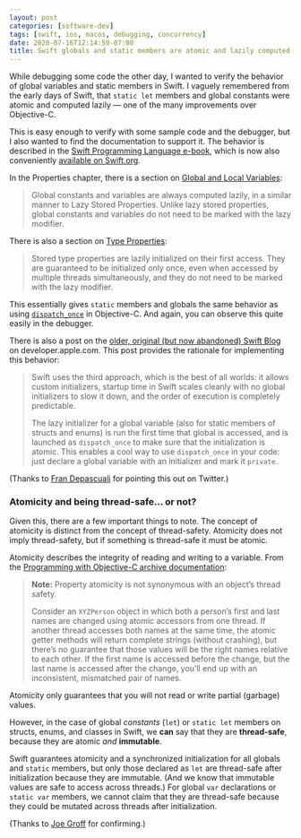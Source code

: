 ```yaml
---
layout: post
categories: [software-dev]
tags: [swift, ios, macos, debugging, concurrency]
date: 2020-07-16T12:14:59-07:00
title: Swift globals and static members are atomic and lazily computed
---
```


While debugging some code the other day, I wanted to verify the behavior of global variables and static members in Swift. I vaguely remembered from the early days of Swift, that `static let` members and global constants were atomic and computed lazily &mdash; one of the many improvements over Objective-C.

<!--excerpt-->

This is easy enough to verify with some sample code and the debugger, but I also wanted to find the documentation to support it. The behavior is described in the [Swift Programming Language e-book](https://books.apple.com/us/book/the-swift-programming-language-swift-5-2/id881256329), which is now also conveniently [available on Swift.org](https://docs.swift.org/swift-book/LanguageGuide/TheBasics.html).

In the Properties chapter, there is a section on [Global and Local Variables](https://docs.swift.org/swift-book/LanguageGuide/Properties.html#ID263):

> Global constants and variables are always computed lazily, in a similar manner to Lazy Stored Properties. Unlike lazy stored properties, global constants and variables do not need to be marked with the lazy modifier.

There is also a section on [Type Properties](https://docs.swift.org/swift-book/LanguageGuide/Properties.html#ID264):

> Stored type properties are lazily initialized on their first access. They are guaranteed to be initialized only once, even when accessed by multiple threads simultaneously, and they do not need to be marked with the lazy modifier.

This essentially gives `static` members and globals the same behavior as using [`dispatch_once`](https://developer.apple.com/documentation/dispatch/1447169-dispatch_once) in Objective-C. And again, you can observe this quite easily in the debugger.

There is also a post on the [older, original (but now abandoned) Swift Blog](https://developer.apple.com/swift/blog/?id=7) on developer.apple.com. This post provides the rationale for implementing this behavior:

> Swift uses the third approach, which is the best of all worlds: it allows custom initializers, startup time in Swift scales cleanly with no global initializers to slow it down, and the order of execution is completely predictable.
>
> The lazy initializer for a global variable (also for static members of structs and enums) is run the first time that global is accessed, and is launched as `dispatch_once` to make sure that the initialization is atomic. This enables a cool way to use `dispatch_once` in your code: just declare a global variable with an initializer and mark it `private`.

(Thanks to [Fran Depascuali](https://twitter.com/FranDepascuali/status/1283619124938244102) for pointing this out on Twitter.)

### Atomicity and being thread-safe... or not?

Given this, there are a few important things to note. The concept of atomicity is distinct from the concept of thread-safety. Atomicity does not imply thread-safety, but if something is thread-safe it must be atomic.

Atomicity describes the integrity of reading and writing to a variable. From the [Programming with Objective-C archive documentation](https://developer.apple.com/library/archive/documentation/Cocoa/Conceptual/ProgrammingWithObjectiveC/EncapsulatingData/EncapsulatingData.html):

> **Note:** Property atomicity is not synonymous with an object’s thread safety.
>
> Consider an `XYZPerson` object in which both a person’s first and last names are changed using atomic accessors from one thread. If another thread accesses both names at the same time, the atomic getter methods will return complete strings (without crashing), but there’s no guarantee that those values will be the right names relative to each other. If the first name is accessed before the change, but the last name is accessed after the change, you’ll end up with an inconsistent, mismatched pair of names.

Atomicity only guarantees that you will not read or write partial (garbage) values.

However, in the case of global _constants_ (`let`) or `static let` members on structs, enums, and classes in Swift, we **can** say that they are **thread-safe**, because they are atomic _and_ **immutable**.

Swift guarantees atomicity and a synchronized initialization for all globals and `static` members, but only those declared as `let` are thread-safe after initialization because they are immutable. (And we know that immutable values are safe to access across threads.) For global `var` declarations or `static var` members, we cannot claim that they are thread-safe because they could be mutated across threads after initialization.

(Thanks to [Joe Groff](https://twitter.com/jckarter/status/1283634305021796353) for confirming.)
